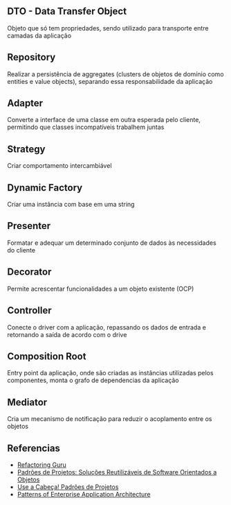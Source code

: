 ## DTO - Data Transfer Object

Objeto que só tem propriedades, sendo utilizado para transporte entre camadas da aplicação

## Repository

Realizar a persistência de aggregates (clusters de objetos de domínio como entities e value objects), separando essa responsabilidade da aplicação

## Adapter

Converte a interface de uma classe em outra esperada pelo cliente, permitindo que classes incompatíveis trabalhem juntas

## Strategy

Criar comportamento intercambiável

## Dynamic Factory

Criar uma instância com base em uma string

## Presenter

Formatar e adequar um determinado conjunto de dados às necessidades do cliente

## Decorator

Permite acrescentar funcionalidades a um objeto existente (OCP)

## Controller

Conecte o driver com a aplicação, repassando os dados de entrada e retornando a saída de acordo com o drive

## Composition Root

Entry point da aplicação, onde são criadas as instâncias utilizadas pelos componentes, monta o grafo de dependencias da aplicação

## Mediator

Cria um mecanismo de notificação para reduzir o acoplamento entre os objetos

## Referencias

- [Refactoring Guru](https://refactoring.guru/design-patterns/)
- [Padrões de Projetos: Soluções Reutilizáveis de Software Orientados a Objetos](https://www.amazon.com.br/Padr%C3%B5es-Projetos-Solu%C3%A7%C3%B5es-Reutiliz%C3%A1veis-Orientados/dp/8573076100/ref=asc_df_8573076100/?tag=googleshopp00-20&linkCode=df0&hvadid=379748659420&hvpos=&hvnetw=g&hvrand=15876846210128354133&hvpone=&hvptwo=&hvqmt=&hvdev=c&hvdvcmdl=&hvlocint=&hvlocphy=9102227&hvtargid=pla-812887614857&psc=1&mcid=2f59b4d0d8533e1a9bfcd99838e1a3ee)
- [Use a Cabeça! Padrões de Projetos](https://www.amazon.com.br/Cabe%C3%A7a-Padr%C3%B5es-Projetos-Eric-Freeman/dp/8576081741)
- [Patterns of Enterprise Application Architecture](https://www.amazon.com.br/Padr%C3%B5es-Arquitetura-Aplica%C3%A7%C3%B5es-Corporativas-Martin-ebook/dp/B07FCPZ2R2/ref=sr_1_2?__mk_pt_BR=%C3%85M%C3%85%C5%BD%C3%95%C3%91&crid=IIG9XS1VWERE&dib=eyJ2IjoiMSJ9.KweUYqg07Sap64Z1tPaR99W93qMzM96XWgaR83X2NSwTzuPvJ1qbyOvfgNNeh_2c0nz0aYvhGWlyr5yq_JoUzP_sj5mGk48Y_FMeOMzLalByqMvRdomUIGYk2LtXrJMF8bNsc7LdDVtctuj0z9fQQnLKqNwNfsrosOdhXoIVRUQQFd1VzOZ2eO_ow-esoetB-DpL4dXcfKiVZMg3c5rG40FCSJG-w5K65r43zrmQAwQ.WljlwWiVjwo6LmUWA7_jE89bUqbpdMILWrlGAY31QaA&dib_tag=se&keywords=Patterns+of+Enterprise+Application+Architecture&qid=1711040392&s=books&sprefix=patterns+of+enterprise+application+architecture%2Cstripbooks%2C482&sr=1-2)
